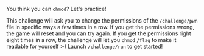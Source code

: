You think you can `chmod`?
Let's practice!

This challenge will ask you to change the permissions of the `/challenge/pwn` file in specific ways a few times in a row.
If you get the permissions wrong, the game will reset and you can try again.
If you get the permissions right eight times in a row, the challenge will let you `chmod` `/flag` to make it readable for yourself :-)
Launch `/challenge/run` to get started!
